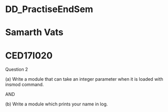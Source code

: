 # DD_PractiseEndSem
# Samarth Vats
# CED17I020

Question 2

(a) Write a module that can take an integer parameter when it is loaded with insmod command.

AND

(b) Write a module which prints your name in log.
